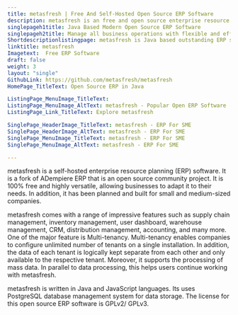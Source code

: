 ```yaml
---
title: metasfresh | Free And Self-Hosted Open Source ERP Software
description: metasfresh is an free and open source enterprise resource planning (ERP) software. It is an easy-to-use, highly customizable and scalable system.
singlepageh1title: Java Based Modern Open Source ERP Software
singlepageh2title: Manage all business operations with flexible and efficient open source ERP software. Designed and developed for small and medium sized companies.
Shortdescriptionlistingpage: metasfresh is Java based outstanding ERP software that is fully packed with modern features.
linktitle: metasfresh
Imagetext:  Free ERP Software 
draft: false
weight: 3
layout: "single"
GithubLink: https://github.com/metasfresh/metasfresh
HomePage_TitleText: Open Source ERP in Java

ListingPage_MenuImage_TitleText: 
ListingPage_MenuImage_AltText: metasfresh - Popular Open ERP Software
ListingPage_Link_TitleText: Explore metasfresh

SinglePage_HeaderImage_TitleText: metasfresh - ERP For SME
SinglePage_HeaderImage_AltText: metasfresh - ERP For SME
SinglePage_MenuImage_TitleText: metasfresh - ERP For SME
SinglePage_MenuImage_AltText: metasfresh - ERP For SME

---
```


metasfresh is a self-hosted enterprise resource planning (ERP) software. It is a fork of ADempiere ERP that is an open source community project. It is 100% free and highly versatile, allowing businesses to adapt it to their needs. In addition, it has been planned and built for small and medium-sized companies.

metasfresh comes with a range of impressive features such as supply chain management, inventory management, user dashboard, warehouse management, CRM, distribution management, accounting, and many more. One of the major feature is Multi-tenancy. Multi-tenancy enables companies to configure unlimited number of tenants on a single installation. In addition, the data of each tenant is logically kept separate from each other and only available to the respective tenant. Moreover, it supports the processing of mass data. In parallel to data processing, this helps users continue working with metasfresh.

metasfresh is written in Java and JavaScript languages. Its uses PostgreSQL database management system for data storage. The license for this open source ERP software is GPLv2/ GPLv3.